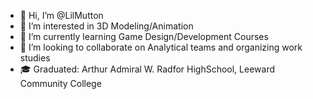 - 👋 Hi, I’m @LilMutton
- 👀 I’m interested in 3D Modeling/Animation
- 🌱 I’m currently learning Game Design/Development Courses
- 💞️ I’m looking to collaborate on Analytical teams and organizing work studies
- 🎓 Graduated: Arthur Admiral W. Radfor HighSchool, Leeward Community College

<!---
LilMutton/LilMutton is a ✨ special ✨ repository because its `README.md` (this file) appears on your GitHub profile.
You can click the Preview link to take a look at your changes.
--->
